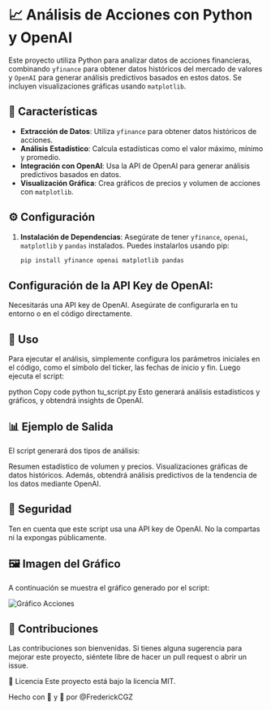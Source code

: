 # 📈 Análisis de Acciones con Python y OpenAI

Este proyecto utiliza Python para analizar datos de acciones financieras, combinando `yfinance` para obtener datos históricos del mercado de valores y `OpenAI` para generar análisis predictivos basados en estos datos. Se incluyen visualizaciones gráficas usando `matplotlib`.

## 🌟 Características

- **Extracción de Datos**: Utiliza `yfinance` para obtener datos históricos de acciones.
- **Análisis Estadístico**: Calcula estadísticas como el valor máximo, mínimo y promedio.
- **Integración con OpenAI**: Usa la API de OpenAI para generar análisis predictivos basados en datos.
- **Visualización Gráfica**: Crea gráficos de precios y volumen de acciones con `matplotlib`.

## ⚙️ Configuración

1. **Instalación de Dependencias**:
   Asegúrate de tener `yfinance`, `openai`, `matplotlib` y `pandas` instalados. Puedes instalarlos usando pip:

   ```bash
   pip install yfinance openai matplotlib pandas
   
## Configuración de la API Key de OpenAI:
Necesitarás una API key de OpenAI. Asegúrate de configurarla en tu entorno o en el código directamente.
## 🚀 Uso
Para ejecutar el análisis, simplemente configura los parámetros iniciales en el código, como el símbolo del ticker, las fechas de inicio y fin. Luego ejecuta el script:

python
Copy code
python tu_script.py
Esto generará análisis estadísticos y gráficos, y obtendrá insights de OpenAI.

## 📊 Ejemplo de Salida
El script generará dos tipos de análisis:

Resumen estadístico de volumen y precios.
Visualizaciones gráficas de datos históricos.
Además, obtendrá análisis predictivos de la tendencia de los datos mediante OpenAI.

## 🔐 Seguridad
Ten en cuenta que este script usa una API key de OpenAI. No la compartas ni la expongas públicamente.

## 🖼️ Imagen del Gráfico

A continuación se muestra el gráfico generado por el script:

![Gráfico Acciones](/mi_grafico.png)

## 🤝 Contribuciones
Las contribuciones son bienvenidas. Si tienes alguna sugerencia para mejorar este proyecto, siéntete libre de hacer un pull request o abrir un issue.

📝 Licencia
Este proyecto está bajo la licencia MIT.

Hecho con 💖 y 🐍 por @FrederickCGZ






